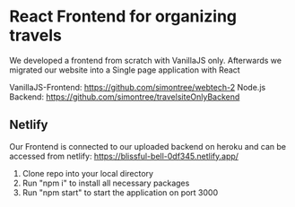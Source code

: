 # React Frontend for organizing travels
We developed a frontend from scratch with VanillaJS only. Afterwards we migrated our website into a Single page application with React

VanillaJS-Frontend: https://github.com/simontree/webtech-2
Node.js Backend: https://github.com/simontree/travelsiteOnlyBackend

## Netlify 
Our Frontend is connected to our uploaded backend on heroku and can be accessed from netlify:
https://blissful-bell-0df345.netlify.app/

1. Clone repo into your local directory
2. Run "npm i" to install all necessary packages
3. Run "npm start" to start the application on port 3000
